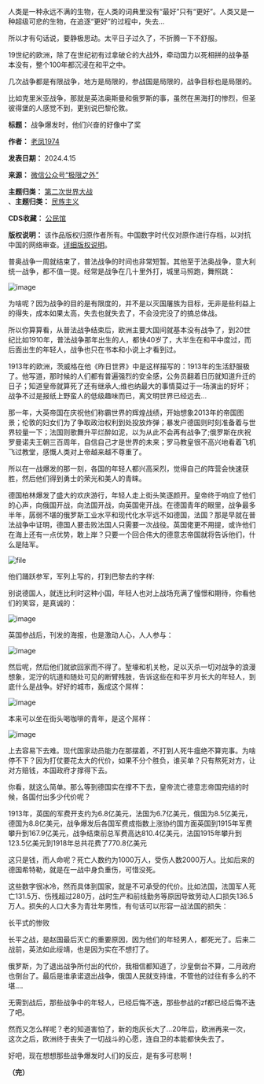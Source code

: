 人类是一种永远不满的生物，在人类的词典里没有“最好”只有“更好”。人类又是一种超级可悲的生物，在追逐“更好”的过程中，失去…


所以才有句话说，要静极思动。太平日子过久了，不折腾一下不舒服。


19世纪的欧洲，除了在世纪初有过拿破仑的大战外，牵动国力以死相拼的战争基本没有，整个100年都沉浸在和平之中。


几次战争都是有限战争，地方是局限的，参战国是局限的，战争目标也是局限的。


比如克里米亚战争，那就是英法奥斯曼和俄罗斯的事，虽然在黑海打的惨烈，但圣彼得堡的人感觉不到，更别说巴黎伦敦。




**标题：** 战争爆发时，他们兴奋的好像中了奖  

**作者：** [老凤1974](https://chinadigitaltimes.net/space/极限之外)  

**发表日期：** 2024.4.15  

**来源：** [微信公众号“极限之外”](https://web.archive.org/web/https://mp.weixin.qq.com/s/LWSMlMobfzAbd5HF4Tpjfw)  

**主题归类：** [第二次世界大战](https://chinadigitaltimes.net/space/第二次世界大战)  
、**主题归类：** [民族主义](https://chinadigitaltimes.net/space/民族主义)  

**CDS收藏：** [公民馆](https://chinadigitaltimes.net/space/%E5%85%AC%E6%B0%91%E9%A6%86)  

**版权说明：** 该作品版权归原作者所有。中国数字时代仅对原作进行存档，以对抗中国的网络审查。[详细版权说明](https://chinadigitaltimes.net/chinese/copyright)。


普奥战争一周就结束了，普法战争的时间也非常短暂。其他至于法奥战争，意大利统一战争，都不值一提。经常是战争在几十里外打，城里马照跑，舞照跳：


![image](https://chinadigitaltimes.net/chinese/files/2024/04/post-706874-661d14409e33c.png)


为啥呢？因为战争的目的是有限度的，并不是以灭国屠族为目标，无非是些利益上的得失，成本如果太高，失去也就失去了，不会没完没了的搞总体战。


所以你算算看，从普法战争结束后，欧洲主要大国间就基本没有战争了，到20世纪比如1910年，普法战争那年出生的人，都快40岁了，大半生在和平中度过，而后面出生的年轻人，战争也只在书本和小说上才看到过。


1913年的欧洲，茨威格在他《昨日世界》中是这样描写的：1913年的生活舒服极了。他写道，那时候的人们都有普遍强烈的安全感，公务员翻着日历就知道升迁的日子；知道皇帝就算死了还有继承人;维也纳最大的事情莫过于一场演出的好坏；战争不过是报纸上野蛮人的低级趣味而已，离文明世界已经远去…


那一年，大英帝国在庆祝他们称霸世界的辉煌战绩，开始想象2013年的帝国图景；伦敦的妇女们为了争取政治权利到处投放炸弹；暴发户德国则时刻准备着与世界较量一下；法国则歌舞升平烂醉如泥，以为从此不会再有战争了;俄罗斯在庆祝罗曼诺夫王朝三百周年，自信自己才是世界的未来；罗马教皇很不高兴地看着飞机飞过教堂，感慨人类对上帝越来越不尊重了。


所以在一战爆发的那一刻，各国的年轻人都兴高采烈，觉得自己的阵营会快速获胜，然后他们得到勇士的荣光和美人的青睐。


德国柏林爆发了盛大的欢庆游行，年轻人走上街头笑逐颜开。皇帝终于响应了他们的心声，向俄国开战，向法国开战，向英国佬开战。在德国青年的眼里，战争最多半年，孱弱不堪的俄罗斯工业水平和现代化水平远不如德国，法国？那是早就在普法战争中证明，德国人要击败法国人只需要一次战役。英国佬更不用提，或许他们在海上还有一点优势，敢上岸？只要一个回合伟大的德意志帝国就将告诉他们，什么是陆军。


![file](https://chinadigitaltimes.net/chinese/files/2024/04/image-1713181201733.png)


他们踊跃参军，军列上写的，打到巴黎去的字样:


别说德国人，就连比利时这种小国，年轻人也对上战场充满了憧憬和期待，你看他们的笑容，是真诚的：


![image](https://chinadigitaltimes.net/chinese/files/2024/04/post-706874-661d1440accd2.png)


英国参战后，刊发的海报，也是激动人心，人人参与：


![image](https://chinadigitaltimes.net/chinese/files/2024/04/post-706874-661d1440bc1a0.png)


然后呢，然后他们就欲回家而不得了。堑壕和机关枪，足以灭杀一切对战争的浪漫想象，泥泞的坑道和随处可见的断臂残肢，告诉这些在和平岁月长大的年轻人，到底什么是战争。好好的城市，轰成这个屌样：


![image](https://chinadigitaltimes.net/chinese/files/2024/04/post-706874-661d1440d0c98.png)


本来可以坐在街头喝咖啡的青年，是这个屌样：


![image](https://chinadigitaltimes.net/chinese/files/2024/04/post-706874-661d1440dcfdf.png)


上去容易下去难。现代国家动员能力在那摆着，不打到人死牛瘟绝不算完事。为啥停不下？因为打仗要花太大的代价，如果不分个胜负，谁买单？只有熬死对方，让对方赔钱，本国政府才撑得下去。


你看，就这么简单。那么等到德国实在撑不下去，皇帝流亡德意志帝国完结的时候，各国付出多少代价呢？


1913年，英国的军费开支约为6.8亿美元，法国为6.7亿美元，俄国为8.5亿美元，德国为8.8亿美元，战争爆发后各国军费成指数上涨协约国方面英国到1915年军费攀升到167.9亿美元，战争结束前总军费高达810.4亿美元，法国1915年攀升到123.5亿美元到1918年总共花费了770.8亿美元


这只是钱，而人命呢？死亡人数约为1000万人，受伤人数2000万人。比如后来的德国希特勒，就是在一战中身负重伤，可惜没死。


这些数字很冰冷，然而具体到国家，就是不可承受的代价。比如法国，法国军人死亡131.5万、伤残超过280万，战时生产和前线勤务等原因导致劳动人口损失136.5万人。损失的人口大多为青壮年男性，有句话可以形容一战法国的损失：


长平式的惨败


长平之战，是赵国最后灭亡的重要原因，因为他们的年轻男人，都死光了。后来二战前，英法如此绥靖，也是因为实在不想打了。


俄罗斯，为了退出战争所付出的代价，我相信都知道了，沙皇倒台不算，二月政府也倒台了。最后是谁承诺退出战争，俄国人民就支持谁，不管他的过往有多么的不堪….


无需到战后，那些战争中的年轻人，已经后悔不迭，那些参战的zf都已经后悔不迭了吧。


然而又怎么样呢？老的知道害怕了，新的炮灰长大了…20年后，欧洲再来一次，这次之后，欧洲终于丧失了一切战斗的心愿，连自卫的本能都快失去了。


好吧，现在想想那些战争爆发时人们的反应，是有多可悲啊！


**（完）** 

